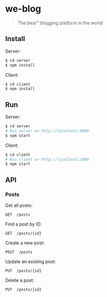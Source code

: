 # we-blog

>  The best™ blogging platform in the world

## Install
Server:
```bash
$ cd server 
$ npm install
```
Client:
```bash
$ cd client
$ npm install
```

## Run
Server:
```bash
$ cd server
# Run server on http://localhost:8000
$ npm start
```
Client:
```bash
$ cd client
# Run client on http://localhost:3000
$ npm start
```

## API
### Posts
Get all posts:
```
GET  /posts
```
Find a post by ID: 
```
GET  /posts/{id}
```
Create a new post:
```
POST  /posts
```
Update an existing post:
```
PUT  /posts/{id}
```
Delete a post:
```
PUT  /posts/{id}
```
